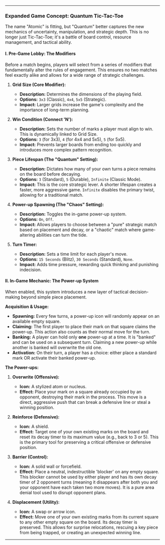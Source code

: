 
---

### **Expanded Game Concept: Quantum Tic-Tac-Toe**

The name "Atomic" is fitting, but "Quantum" better captures the new mechanics of uncertainty, manipulation, and strategic depth. This is no longer just Tic-Tac-Toe; it's a battle of board control, resource management, and tactical ability.

#### **I. Pre-Game Lobby: The Modifiers**

Before a match begins, players will select from a series of modifiers that fundamentally alter the rules of engagement. This ensures no two matches feel exactly alike and allows for a wide range of strategic challenges.

1.  **Grid Size (Core Modifier):**
    *   **Description:** Determines the dimensions of the playing field.
    *   **Options:** `3x3` (Classic), `4x4`, `5x5` (Strategic).
    *   **Impact:** Larger grids increase the game's complexity and the importance of long-term planning.

2.  **Win Condition (Connect 'N'):**
    *   **Description:** Sets the number of marks a player must align to win. This is dynamically linked to Grid Size.
    *   **Options:** `3` (for 3x3), `4` (for 4x4 and 5x5), `5` (for 5x5).
    *   **Impact:** Prevents larger boards from ending too quickly and introduces more complex pattern recognition.

3.  **Piece Lifespan (The "Quantum" Setting):**
    *   **Description:** Dictates how many of your own turns a piece remains on the board before decaying.
    *   **Options:** `3` (Standard), `5` (Durable), `Infinite` (Classic Mode).
    *   **Impact:** This is the core strategic lever. A shorter lifespan creates a faster, more aggressive game. `Infinite` disables the primary twist, allowing for a traditional match.

4.  **Power-up Spawning (The "Chaos" Setting):**
    *   **Description:** Toggles the in-game power-up system.
    *   **Options:** `On`, `Off`.
    *   **Impact:** Allows players to choose between a "pure" strategic match based on placement and decay, or a "chaotic" match where game-altering abilities can turn the tide.

5.  **Turn Timer:**
    *   **Description:** Sets a time limit for each player's move.
    *   **Options:** `15 Seconds` (Blitz), `30 Seconds` (Standard), `None`.
    *   **Impact:** Adds time pressure, rewarding quick thinking and punishing indecision.

#### **II. In-Game Mechanic: The Power-up System**

When enabled, this system introduces a new layer of tactical decision-making beyond simple piece placement.

**Acquisition & Usage:**
*   **Spawning:** Every few turns, a power-up icon will randomly appear on an available empty square.
*   **Claiming:** The first player to place their mark on that square claims the power-up. This action also counts as their normal move for the turn.
*   **Banking:** A player can hold only **one** power-up at a time. It is "banked" and can be used on a subsequent turn. Claiming a new power-up while another is banked will overwrite the old one.
*   **Activation:** On their turn, a player has a choice: either place a standard mark OR activate their banked power-up.

**The Power-ups:**

1.  **Overwrite (Offensive):**
    *   **Icon:** A stylized atom or nucleus.
    *   **Effect:** Place your mark on a square already occupied by an opponent, destroying their mark in the process. This move is a direct, aggressive push that can break a defensive line or steal a winning position.

2.  **Reinforce (Defensive):**
    *   **Icon:** A shield.
    *   **Effect:** Target one of your own existing marks on the board and reset its decay timer to its maximum value (e.g., back to 3 or 5). This is the primary tool for preserving a critical offensive or defensive position.

3.  **Barrier (Control):**
    *   **Icon:** A solid wall or forcefield.
    *   **Effect:** Place a neutral, indestructible 'blocker' on any empty square. This blocker cannot be used by either player and has its own decay timer of 2 opponent turns (meaning it disappears after both you and your opponent have each taken two more moves). It is a pure area denial tool used to disrupt opponent plans.

4.  **Displacement (Utility):**
    *   **Icon:** A swap or arrow icon.
    *   **Effect:** Move one of your own existing marks from its current square to any other empty square on the board. Its decay timer is preserved. This allows for surprise relocations, rescuing a key piece from being trapped, or creating an unexpected winning line.

---

